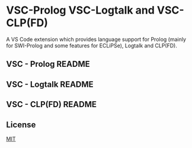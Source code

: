 # VSC-Prolog VSC-Logtalk and VSC-CLP(FD)

A VS Code extension which provides language support for Prolog (mainly for SWI-Prolog and some features for ECLiPSe), Logtalk and CLP(FD). 


## VSC - Prolog README


## VSC - Logtalk README

## VSC - CLP(FD) README



## License

  [MIT](http://www.opensource.org/licenses/mit-license.php)
